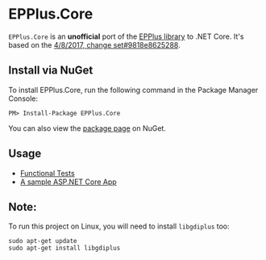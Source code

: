 EPPlus.Core
===========
`EPPlus.Core` is an **unofficial** port of the [EPPlus library](http://epplus.codeplex.com) to .NET Core. 
It's based on the [4/8/2017, change set#9818e8625288](http://epplus.codeplex.com/SourceControl/list/changesets).


Install via NuGet
-----------------
To install EPPlus.Core, run the following command in the Package Manager Console:

```
PM> Install-Package EPPlus.Core
```

You can also view the [package page](http://www.nuget.org/packages/EPPlus.Core/) on NuGet.


Usage
------
- [Functional Tests](/src/EPPlus.Core.FunctionalTests)
- [A sample ASP.NET Core App](/src/EPPlus.Core.SampleWebApp)


Note:
-----------------
To run this project on Linux, you will need to install `libgdiplus` too:
```
sudo apt-get update
sudo apt-get install libgdiplus
```
